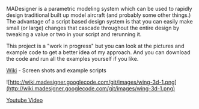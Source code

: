 MADesigner is a parametric modeling system which can be used to rapidly design traditional built up model aircraft (and probably some other things.) The advantage of a script based design system is that you can easily make small (or large) changes that cascade throughout the entire design by tweaking a value or two in your script and rerunning it.

This project is a "work in progress" but you can look at the pictures and example code to get a better idea of my approach.  And you can download the code and run all the examples yourself if you like.

[Wiki](http://code.google.com/p/madesigner/wiki/Home) - Screen shots and example scripts

![http://wiki.madesigner.googlecode.com/git/images/wing-3d-1.png](http://wiki.madesigner.googlecode.com/git/images/wing-3d-1.png)

[Youtube Video](http://www.youtube.com/watch?v=yTwQkQTLZqM)